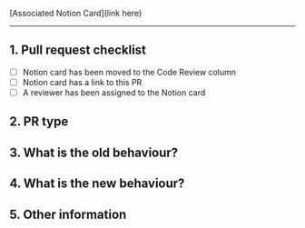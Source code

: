 <!-- NOTE: Please use the following template - it makes the reviewer's lives much easier! -->

[Associated Notion Card](link here)

---

## 1. Pull request checklist

<!-- Please make sure to do the following - your PR may not be accepted if any of these aren't completed: -->

- [ ] Notion card has been moved to the Code Review column
- [ ] Notion card has a link to this PR
- [ ] A reviewer has been assigned to the Notion card

## 2. PR type

<!-- 
  Please try to limit your pull request to one type, submit multiple pull requests if needed. 
  One of:
    - Bugfix
    - Feature
    - Code style update (formatting, renaming)
    - Refactoring (no functional changes, no api changes)
    - Build related changes
    - Documentation content changes
    - Other (please describe):
-->

## 3. What is the old behaviour?

<!-- Please describe the old behaviour that you are modifying. -->

## 4. What is the new behaviour?

<!-- Please describe the behaviour or changes that are being added by this PR. -->

## 5. Other information

<!-- Optional: any other information that is important to this PR such as a Loom or screenshots describing behaviour outlined in Step 4. -->
